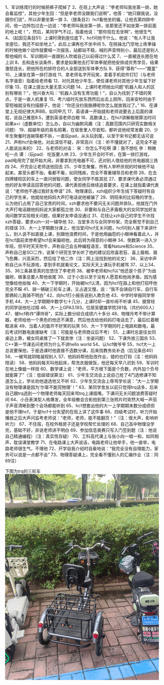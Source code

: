 1、军训练爬行的时候把裤子爬掉了
2、在班上大声说：“李老师叫我坐第一排，她会看监控”，其他少年生回：“但是李老师没跟我们说啊”，他答：“她只跟我说，没跟你们说”，所以非要坐第一排
3、（接条目2）hcf看他坐的偏，让他去第四排中间，他一边拎包过去一边说：“李老师叫我坐第一排，坐那里还不如坐第一排前面的地上呢！”，然后，某同学气不过，指着他说：“那你现在去坐啊”，他很生气
4、（起因见条目51）上课时滑到座位底下，hcf问他干什么，他说：“有人不让我坐座位，我还不如坐地上”，此后上课再也不坐中间
5、在桃操北门空地上练拳操的时候他做个动作就要喊一次报告，站都站不稳，喊的声音特别小，最后还是别人帮他喊的
6、军训期间一直跟别人吹嘘自己以前得过什么奖
7、一直被连长摁在地上训
8、去和连长谈条件，要求是如果他去打军体拳就把他安排成优秀学员，结果激怒连长，把他所在的排符合的人全部送到军体拳方队
9、获得“尊称”——“魔童”
10、上课坐在第一排打游戏
11、拿老师名字开玩笑，拿着手机软件钉钉（与老师名字谐音）指着给老师看
12、衬托其他少年生，使任课老师对其他少年生留下好印象
13、在课上提出大量无意义问题
14、上课时老师抛出问题“机器人和人的区别有哪些？”，他兴奋大叫：“机器人没有生育功能！”，自认为找到了不错的笑点，于是一直人机重复
15、考六级时先放东西然后出去上厕所，回来安检时由于穿短袖就没有扫描膀子，他说：“你还没扫我胳膊呢你怎么就放我过了。”
16、在课堂上无视纪律大声BB，如同甲亢
17、英语课一开始就和老师说要去上后面的课程，说自己雅思8.5，遭到英语老师白眼
18、高数课上，在hcf讲解极限算法时问如果a=i（虚数单位）怎么办，自以为幽默风趣（注：高数范围内只研究实数相关问题）
19、超越年级的臭名昭著，在宿舍里人尽皆知，都听说他经常发癫
20、少年生聚餐时连碗筷都不拆，一直玩pad，从头玩到尾，以至于宋书记都无话可说
21、声称hcf会保他，对此深信不疑，非常高兴（注：听不懂就对了，这完全不是人能说出来的）
22、与老师的对话：
宋：你怎么不吃啊
谭：我不想吃
李：稍微吃一点
谭：（玩pad）
吃饭要人哄
23、少年生开会时不听，在第一排打游戏，pad电用完了就开始大闹，非要拿到充电器不可，还对别人借给他的充电器挑三拣四
24、开完会让老师送他回去
25、少年生聚餐，所有人举杯庆祝的时候他不站起来，甚至头都不抬，看都不看，如同残疾，完全不尊重辅导员和老师
26、在去四牌楼校区的车上一直问弱智问题，使女同学不胜其扰
27、要求课代表必须通过他的好友申请且回答他的问题，课代表拒绝后继续追着要求，在课上就指着课代表说：“老师他不通过我好友申请”
28、物理课后，xzh组织少年生线下答疑时有自己的学生来，他就给他妈妈大声打电话说他被骗了
29、阴阳来的比较晚的学生，认为他们占用了自己宝贵的时间，xzh要求他不要问无关问题并排队，他就在门外大声打电话跟他妈妈说大家都孤立他
30、非要和与自己矛盾极大的女同学加好友询问数学实验相关问题，结果好友申请没通过
31、花钱让xzh自己的学生不许找xzh答疑，要求xzh一对一辅导他
32、当堂多次与女同学吵架，完全察觉不到自己的错误
33、大一上学期数分课上，他当堂问hcf无关问题，hcf问别人接下来讲什么，别人说不如直接上课，别跟他浪费时间，于是他用幽怨的小眼神看着此人，并在hcf面前卖惨希望hcf会来偏袒他，此后转为得意的小眼神
34、倒数第一进入少年班，但平时天天吹牛，声称自己会五种编程语言，常看Nature和Science
35、声称自己是SCI二作，说某个研究生学长听了他的建议后欣喜若狂、喜上眉梢、眉飞色舞、兴高采烈，然后给了他二作（注：网上没找到他的论文）
36、采访中声称自己从不玩游戏，拿到手机就看论文，实际天天上课玩手机被骂
37、以上34、35、36三条甚至真的忽悠住了李老师
38、被李老师和hcf以“他还是个孩子”为由偏袒，做事总要人帮他收尾
39、过于小丑以至于没有人愿意和他闹矛盾，因为感觉像给他抬咖
40、大一下学期时，开始被hcf认清，因为hcf在路上和他打招呼他完全不睬
41、骑一辆破三轮车上课，又占道又慢，说：“我不会骑自行车，自行车那俩轮儿我骑不明白”
42、向hcf打小报告说别人欺负他
43、中学时举报同学带手机
44、大一上学期期中数学七十几分，上课时却一直吵闹不听课
45、据曾经的同学说他吃过翔
46、大一上GPA3.193，位居吴健雄学院381名（共约600人）
47、被hcf称作“谭帅哥”，实际上数分综合成绩六十多分
48、物理月考不带计算器，老师给他一个黑色的他还不满意，然后他去给他妈妈打电话去了，最后红着眼眶进来
49、当着人的面开不好笑的玩笑
50、大一下学期同时上电路和数电，最后考试时数电直接缺考（注：可能是与老师商议后不考）
51、上课时总是往女同桌边上靠，被女同桌推了一下就卖惨（注：坐姿问题）
52、下课外放三国杀
53、C++第一节课去问老师为什么不讲hello world
54、认hcf做爷爷
55、hcf大一上总说要保他，于是选课时他直接不选数分课，后来找教务处补选（后见条目40）
56、一被骂就阴暗凝视别人
57、他妈妈帮他批改作业，错的也打钩（注：他妈妈陪读）
58、他妈妈每天叫他起床，帮洗衣服做饭，他还每天早八迟到
59、军训时在地上像蛆一样扭
60、数学课上说：“老师，平方根下面是个负数，内外加个负号就能算了”（注：低级错误算法）
61、少年生交流会上说自己抢了4门选修课不知道怎么上，学长劝他退选他又不听
62、少年生交流会上辱骂学长说：“大一上学期没有物理课是因为‘尔辈不能究物理’！”
63、某同学舍友以前只觉得trq话多，后来自己跟trq选到一个物理老师每天回来骂trq上课插嘴，下课问无关问题浪费答疑时间
64、小丑表演型人格爆发，全年级散会合影拍到第三张照片时突然大喊一声茄子声音清晰到整个会场都能听到
65、hcf想套出他的大一上学期期末数分成绩但是他不理hcf，于是hcf十分失望的在班上讲了这件事
66、四级考试时，听力开始播放之后大声问监考老师说：“老师，老师，能不能翻页！”（注：很大声，影响听听力）
67、不住宿，在校外租房子还是学校帮忙处理的
68、自己高中物理没学完，基础不好，非说老师讲不明白
69、参加信息奥赛只写入门签到题（注：他说自己精通编程）（注：真实性存疑）
70、工科高代课上与张小向一唱一和，如同相声，耽误课堂教学
71、在电路课上大声说话，电路老师让他举手，他一直举，电路老师很生气，不理他
72、开学自我介绍时自豪地说：“我完全没有自理能力，家务可以说是一点都不会”
73、物理答疑课上，完全看不懂别人的汇编作业（注：同69注）

下图为trq的三轮车
<img src=.\image\谭式三轮.jpg>